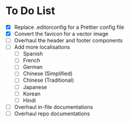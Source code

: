 # To Do List

- [x] Replace .editorconfig for a Prettier config file
- [x] Convert the favicon for a vector image
- [ ] Overhaul the header and footer components
- [ ] Add more localisations
  - [ ] Spanish
  - [ ] French
  - [ ] German
  - [ ] Chinese (Simplified)
  - [ ] Chinese (Traditional)
  - [ ] Japanese
  - [ ] Korean
  - [ ] Hindi
- [ ] Overhaul in-file documentations
- [ ] Overhaul repo documentations
